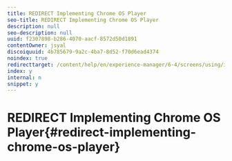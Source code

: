 ```yaml
---
title: REDIRECT Implementing Chrome OS Player
seo-title: REDIRECT Implementing Chrome OS Player
description: null
seo-description: null
uuid: f2307898-b286-4070-aacf-8572d50d1891
contentOwner: jsyal
discoiquuid: 4b785679-9a2c-4ba7-8d52-f70d6ead4374
noindex: true
redirecttarget: /content/help/en/experience-manager/6-4/screens/using/implementing-chrome-os-player
index: y
internal: n
snippet: y
---
```


# REDIRECT Implementing Chrome OS Player{#redirect-implementing-chrome-os-player}

